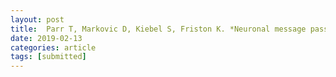 ```yaml
---
layout: post
title:  Parr T, Markovic D, Kiebel S, Friston K. *Neuronal message passing using Mean-field, Bethe, and Marginal approximations*. Scientific Reports (2019). [doi](https://doi.org/10.1038/s41598-018-38246-3) [pdf](https://www.nature.com/articles/s41598-018-38246-3.pdf)
date: 2019-02-13
categories: article
tags: [submitted]
---
```



